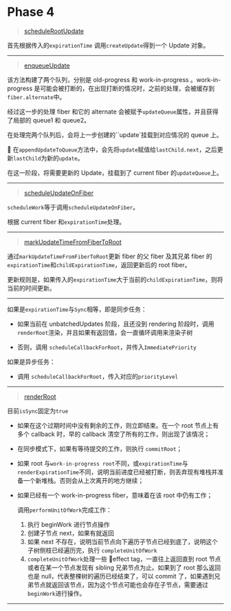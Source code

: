 # Phase 4

> [scheduleRootUpdate](../ReactFiberReconciler.md#scheduleRootUpdate)

首先根据传入的`expirationTime` 调用`createUpdate`得到一个 Update 对象。

---

> [enqueueUpdate](../ReactUpdateQueue.md#enqueueUpdate)

该方法构建了两个队列，分别是 old-progress 和 work-in-progress 。work-in-progress 是可能会被打断的，在出现打断的情况时，之前的处理，会被缓存到`fiber.alternate`中。

经过这一步的处理 fiber 和它的 alternate 会被赋予`updateQueue`属性，并且获得了局部的 queue1 和 queue2。

在处理完两个队列后，会将上一步创建的``update`挂载到对应情况的 queue 上。

 在`appendUpdateToQueue`方法中，会先将`update`赋值给`lastChild.next`，之后更新`lastChild`为新的`update`。

在这一阶段，将需要更新的 Update，挂载到了 current fiber 的`updateQueue`上。

---

> [scheduleUpdateOnFiber](../ReactFiberWorkLoop.md#scheduleUpdateOnFiber)

`scheduleWork`等于调用`scheduleUpdateOnFiber`。

根据 current fiber 和`expirationTime`处理。

---

> [markUpdateTimeFromFiberToRoot](../ReactFiberWorkLoop.md#markUpdateTimeFromFiberToRoot)

通过`markUpdateTimeFromFiberToRoot`更新 fiber 的父 fiber 及其兄弟 fiber 的`expirationTime`和`childExpirationTime`，返回更新后的 root fiber。

更新规则是，如果传入的`expirationTime`大于当前的`childExpirationTime`，则将当前的时间更新。

---

如果是`expirationTime`与`Sync`相等，即是同步任务：

- 如果当前在 unbatchedUpdates 阶段，且还没到 rendering 阶段时，调用`renderRoot`渲染，并且如果有返回值，会一直循环调用来渲染子树

- 否则，调用 `scheduleCallbackForRoot`，并传入`ImmediatePriority`

如果是异步任务：

- 调用 `scheduleCallbackForRoot`，传入对应的`priorityLevel`

---

> [renderRoot](../ReactFiberWorkLoop.md#renderRoot)

目前`isSync`固定为`true`

- 如果在这个过期时间中没有剩余的工作，则立即结束。在一个 root 节点上有多个 callback 时，早的 callback 清空了所有的工作，则出现了该情况；

- 在同步模式下，如果有等待提交的工作，则执行 `commitRoot`；

- 如果 root 与`work-in-progress root`不同，或`expirationTime`与`renderExpirationTime`不同，说明当前进度已经被打断，则丢弃现有堆栈并准备一个新堆栈。否则会从上次离开的地方继续；

- 如果已经有一个 work-in-progress fiber，意味着在该 root 中仍有工作；

  调用`performUnitOfWork`完成工作：

  1. 执行 beginWork 进行节点操作
  2. 创建子节点 next，如果有就返回
  3. 如果 next 不存在，说明当前节点向下遍历子节点已经到底了，说明这个子树侧枝已经遍历完，执行 `completeUnitOfWork`
  4. `completeUnitOfWork`处理一些 effect tag，一直往上返回直到 root 节点或者在某一个节点发现有 sibling 兄弟节点为止。如果到了 root 那么返回也是 null，代表整棵树的遍历已经结束了，可以 commit 了，如果遇到兄弟节点就返回该节点，因为这个节点可能也会存在子节点，需要通过 `beginWork`进行操作。

---

